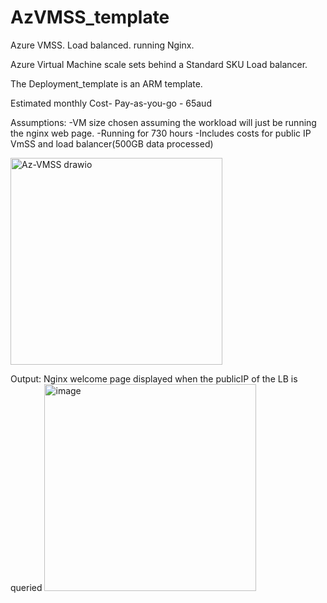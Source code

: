 # AzVMSS_template
Azure VMSS. Load balanced. running Nginx.

Azure Virtual Machine scale sets behind a Standard SKU Load balancer.

The Deployment_template is an ARM template. 


Estimated monthly Cost- Pay-as-you-go - 65aud

Assumptions:
-VM size chosen assuming the workload will just be running the nginx web page.
-Running for 730 hours
-Includes costs for public IP VmSS and load balancer(500GB data processed)

<img width="339" height="331" alt="Az-VMSS drawio" src="https://github.com/user-attachments/assets/31dd6e91-2094-4bae-a203-cab7d7e2e0af" />

Output:
Nginx welcome page displayed when the publicIP of the LB is queried
<img width="339" height="331" alt="image" src="https://github.com/user-attachments/assets/a74cf120-8fab-497f-9fe5-c23480311a13" />
